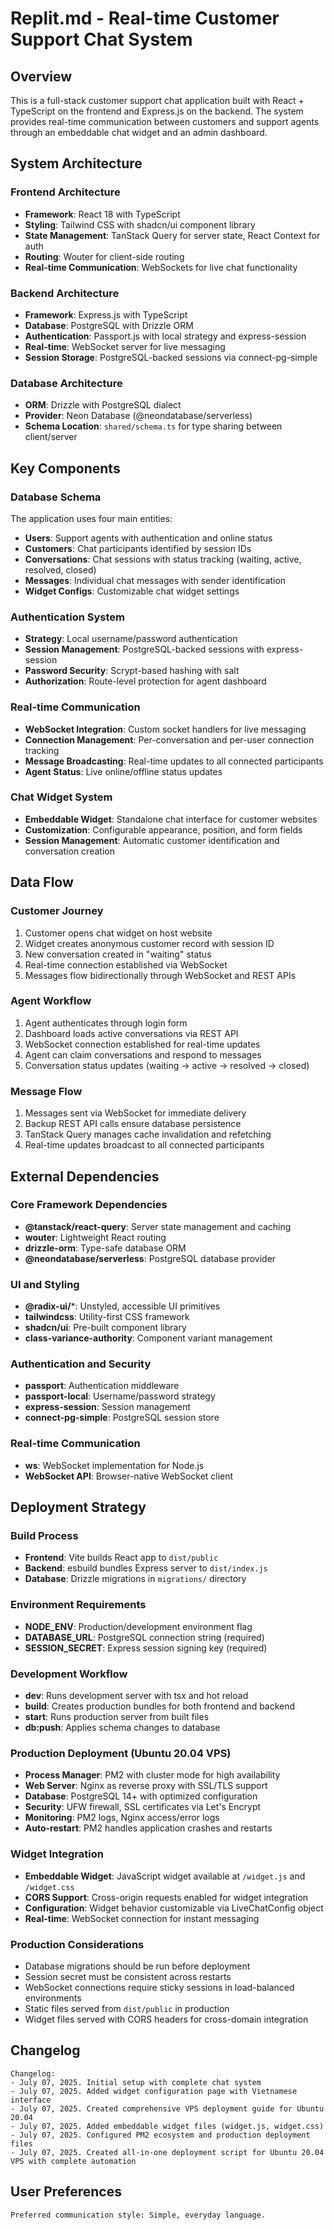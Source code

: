 # Replit.md - Real-time Customer Support Chat System

## Overview

This is a full-stack customer support chat application built with React + TypeScript on the frontend and Express.js on the backend. The system provides real-time communication between customers and support agents through an embeddable chat widget and an admin dashboard.

## System Architecture

### Frontend Architecture
- **Framework**: React 18 with TypeScript
- **Styling**: Tailwind CSS with shadcn/ui component library
- **State Management**: TanStack Query for server state, React Context for auth
- **Routing**: Wouter for client-side routing
- **Real-time Communication**: WebSockets for live chat functionality

### Backend Architecture
- **Framework**: Express.js with TypeScript
- **Database**: PostgreSQL with Drizzle ORM
- **Authentication**: Passport.js with local strategy and express-session
- **Real-time**: WebSocket server for live messaging
- **Session Storage**: PostgreSQL-backed sessions via connect-pg-simple

### Database Architecture
- **ORM**: Drizzle with PostgreSQL dialect
- **Provider**: Neon Database (@neondatabase/serverless)
- **Schema Location**: `shared/schema.ts` for type sharing between client/server

## Key Components

### Database Schema
The application uses four main entities:
- **Users**: Support agents with authentication and online status
- **Customers**: Chat participants identified by session IDs
- **Conversations**: Chat sessions with status tracking (waiting, active, resolved, closed)
- **Messages**: Individual chat messages with sender identification
- **Widget Configs**: Customizable chat widget settings

### Authentication System
- **Strategy**: Local username/password authentication
- **Session Management**: PostgreSQL-backed sessions with express-session
- **Password Security**: Scrypt-based hashing with salt
- **Authorization**: Route-level protection for agent dashboard

### Real-time Communication
- **WebSocket Integration**: Custom socket handlers for live messaging
- **Connection Management**: Per-conversation and per-user connection tracking
- **Message Broadcasting**: Real-time updates to all connected participants
- **Agent Status**: Live online/offline status updates

### Chat Widget System
- **Embeddable Widget**: Standalone chat interface for customer websites
- **Customization**: Configurable appearance, position, and form fields
- **Session Management**: Automatic customer identification and conversation creation

## Data Flow

### Customer Journey
1. Customer opens chat widget on host website
2. Widget creates anonymous customer record with session ID
3. New conversation created in "waiting" status
4. Real-time connection established via WebSocket
5. Messages flow bidirectionally through WebSocket and REST APIs

### Agent Workflow
1. Agent authenticates through login form
2. Dashboard loads active conversations via REST API
3. WebSocket connection established for real-time updates
4. Agent can claim conversations and respond to messages
5. Conversation status updates (waiting → active → resolved → closed)

### Message Flow
1. Messages sent via WebSocket for immediate delivery
2. Backup REST API calls ensure database persistence
3. TanStack Query manages cache invalidation and refetching
4. Real-time updates broadcast to all connected participants

## External Dependencies

### Core Framework Dependencies
- **@tanstack/react-query**: Server state management and caching
- **wouter**: Lightweight React routing
- **drizzle-orm**: Type-safe database ORM
- **@neondatabase/serverless**: PostgreSQL database provider

### UI and Styling
- **@radix-ui/***: Unstyled, accessible UI primitives
- **tailwindcss**: Utility-first CSS framework
- **shadcn/ui**: Pre-built component library
- **class-variance-authority**: Component variant management

### Authentication and Security
- **passport**: Authentication middleware
- **passport-local**: Username/password strategy
- **express-session**: Session management
- **connect-pg-simple**: PostgreSQL session store

### Real-time Communication
- **ws**: WebSocket implementation for Node.js
- **WebSocket API**: Browser-native WebSocket client

## Deployment Strategy

### Build Process
- **Frontend**: Vite builds React app to `dist/public`
- **Backend**: esbuild bundles Express server to `dist/index.js`
- **Database**: Drizzle migrations in `migrations/` directory

### Environment Requirements
- **NODE_ENV**: Production/development environment flag
- **DATABASE_URL**: PostgreSQL connection string (required)
- **SESSION_SECRET**: Express session signing key (required)

### Development Workflow
- **dev**: Runs development server with tsx and hot reload
- **build**: Creates production bundles for both frontend and backend
- **start**: Runs production server from built files
- **db:push**: Applies schema changes to database

### Production Deployment (Ubuntu 20.04 VPS)
- **Process Manager**: PM2 with cluster mode for high availability
- **Web Server**: Nginx as reverse proxy with SSL/TLS support
- **Database**: PostgreSQL 14+ with optimized configuration
- **Security**: UFW firewall, SSL certificates via Let's Encrypt
- **Monitoring**: PM2 logs, Nginx access/error logs
- **Auto-restart**: PM2 handles application crashes and restarts

### Widget Integration
- **Embeddable Widget**: JavaScript widget available at `/widget.js` and `/widget.css`
- **CORS Support**: Cross-origin requests enabled for widget integration
- **Configuration**: Widget behavior customizable via LiveChatConfig object
- **Real-time**: WebSocket connection for instant messaging

### Production Considerations
- Database migrations should be run before deployment
- Session secret must be consistent across restarts
- WebSocket connections require sticky sessions in load-balanced environments
- Static files served from `dist/public` in production
- Widget files served with CORS headers for cross-domain integration

## Changelog

```
Changelog:
- July 07, 2025. Initial setup with complete chat system
- July 07, 2025. Added widget configuration page with Vietnamese interface
- July 07, 2025. Created comprehensive VPS deployment guide for Ubuntu 20.04
- July 07, 2025. Added embeddable widget files (widget.js, widget.css)
- July 07, 2025. Configured PM2 ecosystem and production deployment files
- July 07, 2025. Created all-in-one deployment script for Ubuntu 20.04 VPS with complete automation
```

## User Preferences

```
Preferred communication style: Simple, everyday language.
```
